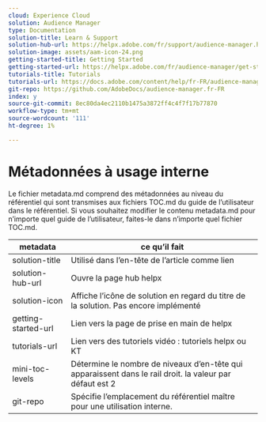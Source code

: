 ```yaml
---
cloud: Experience Cloud
solution: Audience Manager
type: Documentation
solution-title: Learn & Support
solution-hub-url: https://helpx.adobe.com/fr/support/audience-manager.html
solution-image: assets/aam-icon-24.png
getting-started-title: Getting Started
getting-started-url: https://helpx.adobe.com/fr/audience-manager/get-started.html
tutorials-title: Tutorials
tutorials-url: https://docs.adobe.com/content/help/fr-FR/audience-manager-learn/tutorials/overview.html
git-repo: https://github.com/AdobeDocs/audience-manager.fr-FR
index: y
source-git-commit: 8ec80da4ec2110b1475a3872ff4c4f7f17b77870
workflow-type: tm+mt
source-wordcount: '111'
ht-degree: 1%

---
```



# Métadonnées à usage interne

Le fichier metadata.md comprend des métadonnées au niveau du référentiel qui sont transmises aux fichiers TOC.md du guide de l’utilisateur dans le référentiel. Si vous souhaitez modifier le contenu metadata.md pour n’importe quel guide de l’utilisateur, faites-le dans n’importe quel fichier TOC.md.

| metadata | ce qu’il fait |
|--- |--- |
| solution-title | Utilisé dans l’en-tête de l’article comme lien |
| solution-hub-url | Ouvre la page hub helpx |
| solution-icon | Affiche l’icône de solution en regard du titre de la solution. Pas encore implémenté |
| getting-started-url | Lien vers la page de prise en main de helpx |
| tutorials-url | Lien vers des tutoriels vidéo : tutoriels helpx ou KT |
| mini-toc-levels | Détermine le nombre de niveaux d’en-tête qui apparaissent dans le rail droit. la valeur par défaut est 2 |
| git-repo | Spécifie l’emplacement du référentiel maître pour une utilisation interne. |
